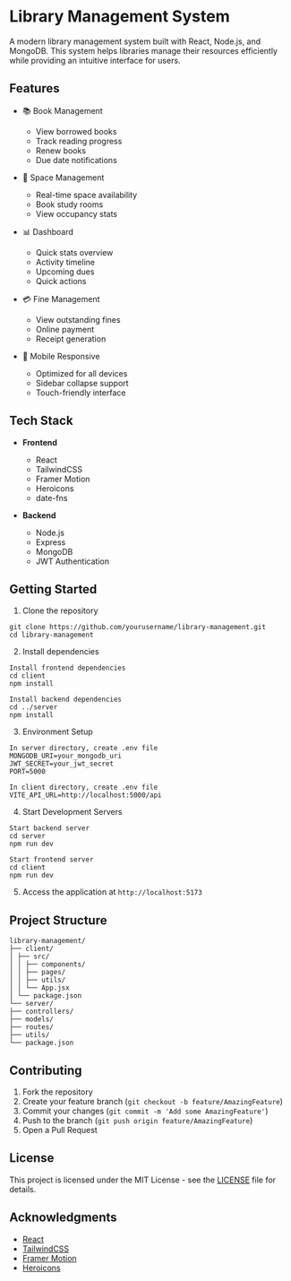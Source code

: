 # Library Management System

A modern library management system built with React, Node.js, and MongoDB. This system helps libraries manage their resources efficiently while providing an intuitive interface for users.

## Features

- 📚 Book Management
  - View borrowed books
  - Track reading progress
  - Renew books
  - Due date notifications

- 🏢 Space Management
  - Real-time space availability
  - Book study rooms
  - View occupancy stats

- 📊 Dashboard
  - Quick stats overview
  - Activity timeline
  - Upcoming dues
  - Quick actions

- 💳 Fine Management
  - View outstanding fines
  - Online payment
  - Receipt generation

- 📱 Mobile Responsive
  - Optimized for all devices
  - Sidebar collapse support
  - Touch-friendly interface

## Tech Stack

- **Frontend**
  - React
  - TailwindCSS
  - Framer Motion
  - Heroicons
  - date-fns

- **Backend**
  - Node.js
  - Express
  - MongoDB
  - JWT Authentication

## Getting Started

1. Clone the repository

```
git clone https://github.com/yourusername/library-management.git
cd library-management
```

2. Install dependencies

```
Install frontend dependencies
cd client
npm install

Install backend dependencies
cd ../server
npm install
```

3. Environment Setup

```
In server directory, create .env file
MONGODB_URI=your_mongodb_uri
JWT_SECRET=your_jwt_secret
PORT=5000

In client directory, create .env file
VITE_API_URL=http://localhost:5000/api
```

4. Start Development Servers

```
Start backend server
cd server
npm run dev

Start frontend server
cd client
npm run dev
```

5. Access the application at `http://localhost:5173`

## Project Structure
```
library-management/
├── client/
│ ├── src/
│ │ ├── components/
│ │ ├── pages/
│ │ ├── utils/
│ │ └── App.jsx
│ └── package.json
└── server/
├── controllers/
├── models/
├── routes/
├── utils/
└── package.json
```


## Contributing

1. Fork the repository
2. Create your feature branch (`git checkout -b feature/AmazingFeature`)
3. Commit your changes (`git commit -m 'Add some AmazingFeature'`)
4. Push to the branch (`git push origin feature/AmazingFeature`)
5. Open a Pull Request

## License

This project is licensed under the MIT License - see the [LICENSE](LICENSE) file for details.

## Acknowledgments

- [React](https://reactjs.org/)
- [TailwindCSS](https://tailwindcss.com/)
- [Framer Motion](https://www.framer.com/motion/)
- [Heroicons](https://heroicons.com/)